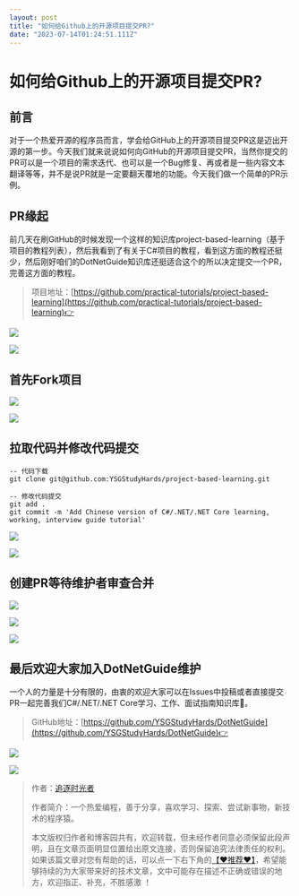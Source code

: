 ```yaml
---
layout: post
title: "如何给Github上的开源项目提交PR?"
date: "2023-07-14T01:24:51.111Z"
---
```

如何给Github上的开源项目提交PR?
====================

前言
--

对于一个热爱开源的程序员而言，学会给GitHub上的开源项目提交PR这是迈出开源的第一步。今天我们就来说说如何向GitHub的开源项目提交PR，当然你提交的PR可以是一个项目的需求迭代、也可以是一个Bug修复、再或者是一些内容文本翻译等等，并不是说PR就是一定要翻天覆地的功能。今天我们做一个简单的PR示例。

PR缘起
----

前几天在刷GitHub的时候发现一个这样的知识库project-based-learning（基于项目的教程列表），然后我看到了有关于C#项目的教程，看到这方面的教程还挺少，然后刚好咱们的DotNetGuide知识库还挺适合这个的所以决定提交一个PR，完善这方面的教程。

> 项目地址：[https://github.com/practical-tutorials/project-based-learning](https://github.com/practical-tutorials/project-based-learning)👉

![](https://img2023.cnblogs.com/blog/1336199/202307/1336199-20230713224257969-1168891865.png)

![](https://img2023.cnblogs.com/blog/1336199/202307/1336199-20230713224316418-1523925898.png)

首先Fork项目
--------

![](https://img2023.cnblogs.com/blog/1336199/202307/1336199-20230713224332646-66105772.png)

![](https://img2023.cnblogs.com/blog/1336199/202307/1336199-20230713224340050-796379407.png)

拉取代码并修改代码提交
-----------

    -- 代码下载
    git clone git@github.com:YSGStudyHards/project-based-learning.git
    
    -- 修改代码提交
    git add .
    git commit -m 'Add Chinese version of C#/.NET/.NET Core learning, working, interview guide tutorial'
    
    

![](https://img2023.cnblogs.com/blog/1336199/202307/1336199-20230713232510672-913008226.png)

![](https://img2023.cnblogs.com/blog/1336199/202307/1336199-20230713232518371-1539132957.png)

创建PR等待维护者审查合并
-------------

![](https://img2023.cnblogs.com/blog/1336199/202307/1336199-20230713232538157-1604250699.png)

![](https://img2023.cnblogs.com/blog/1336199/202307/1336199-20230713232544089-397501794.png)

![](https://img2023.cnblogs.com/blog/1336199/202307/1336199-20230713232554319-2041294185.png)

最后欢迎大家加入DotNetGuide维护
---------------------

一个人的力量是十分有限的，由衷的欢迎大家可以在Issues中投稿或者直接提交PR一起完善我们C#/.NET/.NET Core学习、工作、面试指南知识库🤞。

> GitHub地址：[https://github.com/YSGStudyHards/DotNetGuide](https://github.com/YSGStudyHards/DotNetGuide)👉

![](https://img2023.cnblogs.com/blog/1336199/202307/1336199-20230713232650143-1842558503.png)

![](https://img2023.cnblogs.com/blog/1336199/202307/1336199-20230713232656935-43371555.png)

> 作者：[追逐时光者](https://www.cnblogs.com/Can-daydayup/)
> 
> 作者简介：一个热爱编程，善于分享，喜欢学习、探索、尝试新事物，新技术的程序猿。
> 
> 本文版权归作者和博客园共有，欢迎转载，但未经作者同意必须保留此段声明，且在文章页面明显位置给出原文连接，否则保留追究法律责任的权利。如果该篇文章对您有帮助的话，可以点一下右下角的[【♥推荐♥】](javascript:void(0))，希望能够持续的为大家带来好的技术文章，文中可能存在描述不正确或错误的地方，欢迎指正、补充，不胜感激 ！